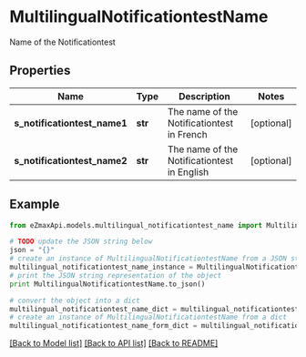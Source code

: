 # MultilingualNotificationtestName

Name of the Notificationtest

## Properties
Name | Type | Description | Notes
------------ | ------------- | ------------- | -------------
**s_notificationtest_name1** | **str** | The name of the Notificationtest in French | [optional] 
**s_notificationtest_name2** | **str** | The name of the Notificationtest in English | [optional] 

## Example

```python
from eZmaxApi.models.multilingual_notificationtest_name import MultilingualNotificationtestName

# TODO update the JSON string below
json = "{}"
# create an instance of MultilingualNotificationtestName from a JSON string
multilingual_notificationtest_name_instance = MultilingualNotificationtestName.from_json(json)
# print the JSON string representation of the object
print MultilingualNotificationtestName.to_json()

# convert the object into a dict
multilingual_notificationtest_name_dict = multilingual_notificationtest_name_instance.to_dict()
# create an instance of MultilingualNotificationtestName from a dict
multilingual_notificationtest_name_form_dict = multilingual_notificationtest_name.from_dict(multilingual_notificationtest_name_dict)
```
[[Back to Model list]](../README.md#documentation-for-models) [[Back to API list]](../README.md#documentation-for-api-endpoints) [[Back to README]](../README.md)


